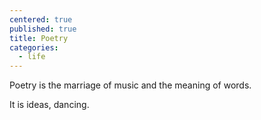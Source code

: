 ```yaml
---
centered: true
published: true
title: Poetry
categories:
  - life
---
```

Poetry
is the marriage of music
and the meaning of words.

It is ideas,
dancing.
